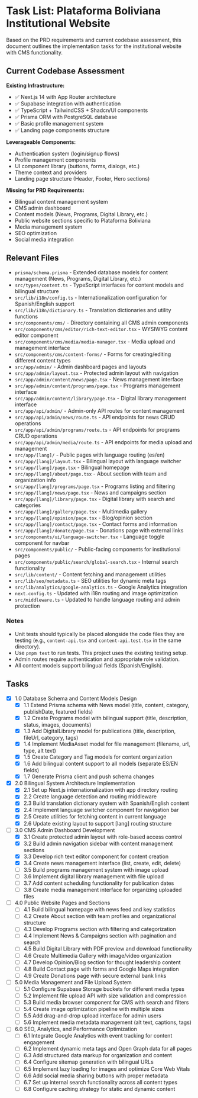 # Task List: Plataforma Boliviana Institutional Website

Based on the PRD requirements and current codebase assessment, this document outlines the implementation tasks for the institutional website with CMS functionality.

## Current Codebase Assessment

**Existing Infrastructure:**
- ✅ Next.js 14 with App Router architecture
- ✅ Supabase integration with authentication
- ✅ TypeScript + TailwindCSS + Shadcn/UI components
- ✅ Prisma ORM with PostgreSQL database
- ✅ Basic profile management system
- ✅ Landing page components structure

**Leverageable Components:**
- Authentication system (login/signup flows)
- Profile management components
- UI component library (buttons, forms, dialogs, etc.)
- Theme context and providers
- Landing page structure (Header, Footer, Hero sections)

**Missing for PRD Requirements:**
- Bilingual content management system
- CMS admin dashboard 
- Content models (News, Programs, Digital Library, etc.)
- Public website sections specific to Plataforma Boliviana
- Media management system
- SEO optimization
- Social media integration

## Relevant Files

- `prisma/schema.prisma` - Extended database models for content management (News, Programs, Digital Library, etc.)
- `src/types/content.ts` - TypeScript interfaces for content models and bilingual structure
- `src/lib/i18n/config.ts` - Internationalization configuration for Spanish/English support
- `src/lib/i18n/dictionary.ts` - Translation dictionaries and utility functions
- `src/components/cms/` - Directory containing all CMS admin components
- `src/components/cms/editor/rich-text-editor.tsx` - WYSIWYG content editor component
- `src/components/cms/media/media-manager.tsx` - Media upload and management interface
- `src/components/cms/content-forms/` - Forms for creating/editing different content types
- `src/app/admin/` - Admin dashboard pages and layouts
- `src/app/admin/layout.tsx` - Protected admin layout with navigation
- `src/app/admin/content/news/page.tsx` - News management interface
- `src/app/admin/content/programs/page.tsx` - Programs management interface
- `src/app/admin/content/library/page.tsx` - Digital library management interface
- `src/app/api/admin/` - Admin-only API routes for content management
- `src/app/api/admin/news/route.ts` - API endpoints for news CRUD operations
- `src/app/api/admin/programs/route.ts` - API endpoints for programs CRUD operations
- `src/app/api/admin/media/route.ts` - API endpoints for media upload and management
- `src/app/[lang]/` - Public pages with language routing (es/en)
- `src/app/[lang]/layout.tsx` - Bilingual layout with language switcher
- `src/app/[lang]/page.tsx` - Bilingual homepage
- `src/app/[lang]/about/page.tsx` - About section with team and organization info
- `src/app/[lang]/programs/page.tsx` - Programs listing and filtering
- `src/app/[lang]/news/page.tsx` - News and campaigns section
- `src/app/[lang]/library/page.tsx` - Digital library with search and categories
- `src/app/[lang]/gallery/page.tsx` - Multimedia gallery
- `src/app/[lang]/opinion/page.tsx` - Blog/opinion section
- `src/app/[lang]/contact/page.tsx` - Contact forms and information
- `src/app/[lang]/donate/page.tsx` - Donations page with external links
- `src/components/ui/language-switcher.tsx` - Language toggle component for navbar
- `src/components/public/` - Public-facing components for institutional pages
- `src/components/public/search/global-search.tsx` - Internal search functionality
- `src/lib/content/` - Content fetching and management utilities
- `src/lib/seo/metadata.ts` - SEO utilities for dynamic meta tags
- `src/lib/analytics/google-analytics.ts` - Google Analytics integration
- `next.config.ts` - Updated with i18n routing and image optimization
- `src/middleware.ts` - Updated to handle language routing and admin protection

### Notes

- Unit tests should typically be placed alongside the code files they are testing (e.g., `content-api.tsx` and `content-api.test.tsx` in the same directory).
- Use `pnpm test` to run tests. This project uses the existing testing setup.
- Admin routes require authentication and appropriate role validation.
- All content models support bilingual fields (Spanish/English).

## Tasks

- [x] 1.0 Database Schema and Content Models Design
  - [x] 1.1 Extend Prisma schema with News model (title, content, category, publishDate, featured fields)
  - [x] 1.2 Create Programs model with bilingual support (title, description, status, images, documents)
  - [x] 1.3 Add DigitalLibrary model for publications (title, description, fileUrl, category, tags)
  - [x] 1.4 Implement MediaAsset model for file management (filename, url, type, alt text)
  - [x] 1.5 Create Category and Tag models for content organization
  - [x] 1.6 Add bilingual content support to all models (separate ES/EN fields)
  - [x] 1.7 Generate Prisma client and push schema changes
  
- [x] 2.0 Bilingual System Architecture Implementation  
  - [x] 2.1 Set up Next.js internationalization with app directory routing
  - [x] 2.2 Create language detection and routing middleware
  - [x] 2.3 Build translation dictionary system with Spanish/English content
  - [x] 2.4 Implement language switcher component for navigation bar
  - [x] 2.5 Create utilities for fetching content in current language
  - [x] 2.6 Update existing layout to support [lang] routing structure
  
- [ ] 3.0 CMS Admin Dashboard Development
  - [x] 3.1 Create protected admin layout with role-based access control
  - [x] 3.2 Build admin navigation sidebar with content management sections
  - [x] 3.3 Develop rich text editor component for content creation
  - [x] 3.4 Create news management interface (list, create, edit, delete)
  - [ ] 3.5 Build programs management system with image upload
  - [ ] 3.6 Implement digital library management with file upload
  - [ ] 3.7 Add content scheduling functionality for publication dates
  - [ ] 3.8 Create media management interface for organizing uploaded files
  
- [ ] 4.0 Public Website Pages and Sections
  - [ ] 4.1 Build bilingual homepage with news feed and key statistics
  - [ ] 4.2 Create About section with team profiles and organizational structure
  - [ ] 4.3 Develop Programs section with filtering and categorization
  - [ ] 4.4 Implement News & Campaigns section with pagination and search
  - [ ] 4.5 Build Digital Library with PDF preview and download functionality
  - [ ] 4.6 Create Multimedia Gallery with image/video organization
  - [ ] 4.7 Develop Opinion/Blog section for thought leadership content
  - [ ] 4.8 Build Contact page with forms and Google Maps integration
  - [ ] 4.9 Create Donations page with secure external bank links
  
- [ ] 5.0 Media Management and File Upload System
  - [ ] 5.1 Configure Supabase Storage buckets for different media types
  - [ ] 5.2 Implement file upload API with size validation and compression
  - [ ] 5.3 Build media browser component for CMS with search and filters
  - [ ] 5.4 Create image optimization pipeline with multiple sizes
  - [ ] 5.5 Add drag-and-drop upload interface for admin users
  - [ ] 5.6 Implement media metadata management (alt text, captions, tags)
  
- [ ] 6.0 SEO, Analytics, and Performance Optimization
  - [ ] 6.1 Integrate Google Analytics with event tracking for content engagement
  - [ ] 6.2 Implement dynamic meta tags and Open Graph data for all pages
  - [ ] 6.3 Add structured data markup for organization and content
  - [ ] 6.4 Configure sitemap generation with bilingual URLs
  - [ ] 6.5 Implement lazy loading for images and optimize Core Web Vitals
  - [ ] 6.6 Add social media sharing buttons with proper metadata
  - [ ] 6.7 Set up internal search functionality across all content types
  - [ ] 6.8 Configure caching strategy for static and dynamic content